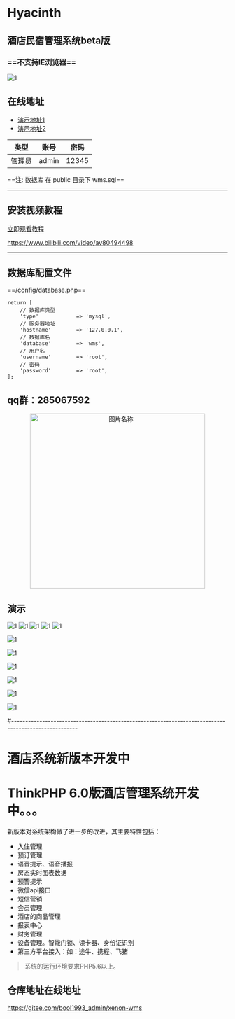 # Hyacinth

## 酒店民宿管理系统beta版


### ==不支持IE浏览器==
 ![1](./demo/ie.jpg)



## 在线地址 

- [演示地址1](http://148.70.120.105:8001/admin/login/index )
- [演示地址2](http://148.70.120.105:8004/admin/login/index )


类型| 账号 | 密码
---|---|---
管理员|admin | 12345

==注: 数据库 在 public 目录下 wms.sql==


---


## 安装视频教程

[立即观看教程](https://www.bilibili.com/video/av80494498)

https://www.bilibili.com/video/av80494498

---

## 数据库配置文件
==/config/database.php==

```
return [
    // 数据库类型
    'type'            => 'mysql',
    // 服务器地址
    'hostname'        => '127.0.0.1',
    // 数据库名
    'database'        => 'wms',
    // 用户名
    'username'        => 'root',
    // 密码
    'password'        => 'root',
];
```


## qq群：285067592

<div  align="center">    
  <img src="./demo/qq.png" width = "400" alt="图片名称" align=center />
</div>



## 演示
![1](./demo/登录.gif)
![1](./demo/楼层.gif)
![1](./demo/房间.gif)
![1](./demo/入住.gif)
![1](./demo/图表.gif)


![1](./demo/登录.png)

![1](./demo/首页.png)

![1](./demo/入住1.png)

![1](./demo/入住2.png)

![1](./demo/图表.png)

![1](./demo/666.png)

#-----------------------------------------------------------------------------------------------------

# 酒店系统新版本开发中

ThinkPHP 6.0版酒店管理系统开发中。。。
==============================
新版本对系统架构做了进一步的改进，其主要特性包括：

 + 入住管理
 + 预订管理
 + 语音提示、语音播报
 + 房态实时图表数据
 + 预警提示
 + 微信api接口
 + 短信营销
 + 会员管理
 + 酒店的商品管理
 + 报表中心
 + 财务管理
 + 设备管理。智能门锁、读卡器、身份证识别
 + 第三方平台接入：如：途牛、携程、飞猪

> 系统的运行环境要求PHP5.6以上。

## 仓库地址在线地址 


https://gitee.com/bool1993_admin/xenon-wms
